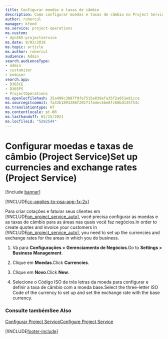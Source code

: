 ```yaml
---
title: Configurar moedas e taxas de câmbio
description: Como configurar moedas e taxas de câmbio no Project Service
author: ruhercul
manager: kfend
ms.service: project-operations
ms.custom:
- dyn365-projectservice
ms.date: 8/03/2018
ms.topic: article
ms.author: ruhercul
audience: Admin
search.audienceType:
- admin
- customizer
- enduser
search.app:
- D365CE
- D365PS
- ProjectOperations
ms.openlocfilehash: 35a499c3887f9fe7515e839afa35f2a851e81cce
ms.sourcegitcommit: fa32b1893286f20271fa4ec4be8fc68bd135f53c
ms.translationtype: HT
ms.contentlocale: pt-BR
ms.lasthandoff: 02/15/2021
ms.locfileid: "5282544"
---
```

# <a name="set-up-currencies-and-exchange-rates-project-service"></a><span data-ttu-id="bc637-103">Configurar moedas e taxas de câmbio (Project Service)</span><span class="sxs-lookup"><span data-stu-id="bc637-103">Set up currencies and exchange rates (Project Service)</span></span>

[!include [banner](../includes/psa-now-project-operations.md)]

[!INCLUDE[cc-applies-to-psa-app-1x-2x](../includes/cc-applies-to-psa-app-1x-2x.md)]

<span data-ttu-id="bc637-104">Para criar cotações e faturar seus clientes em [!INCLUDE[pn_project_service_auto](../includes/pn-project-service-auto.md)], você precisa configurar as moedas e as taxas de câmbio para as áreas nas quais você faz negócios.</span><span class="sxs-lookup"><span data-stu-id="bc637-104">In order to create quotes and invoice your customers in [!INCLUDE[pn_project_service_auto](../includes/pn-project-service-auto.md)], you need to set up the currencies and exchange rates for the areas in which you do business.</span></span>  
  
1.  <span data-ttu-id="bc637-105">Vá para **Configurações > Gerenciamento de Negócios**.</span><span class="sxs-lookup"><span data-stu-id="bc637-105">Go to **Settings > Business Management**.</span></span>  
  
2.  <span data-ttu-id="bc637-106">Clique em **Moedas**.</span><span class="sxs-lookup"><span data-stu-id="bc637-106">Click **Currencies**.</span></span>  
  
3.  <span data-ttu-id="bc637-107">Clique em **Novo**.</span><span class="sxs-lookup"><span data-stu-id="bc637-107">Click **New**.</span></span>  
  
4.  <span data-ttu-id="bc637-108">Selecione o Código ISO de três letras da moeda para configurar e definir a taxa de câmbio com a moeda base.</span><span class="sxs-lookup"><span data-stu-id="bc637-108">Select the three-letter ISO Code of the currency to set up and set the exchange rate with the base currency.</span></span>  
  
### <a name="see-also"></a><span data-ttu-id="bc637-109">Consulte também</span><span class="sxs-lookup"><span data-stu-id="bc637-109">See Also</span></span>  
 [<span data-ttu-id="bc637-110">Configurar Project Service</span><span class="sxs-lookup"><span data-stu-id="bc637-110">Configure Project Service</span></span>](../psa/configure.md)


[!INCLUDE[footer-include](../includes/footer-banner.md)]